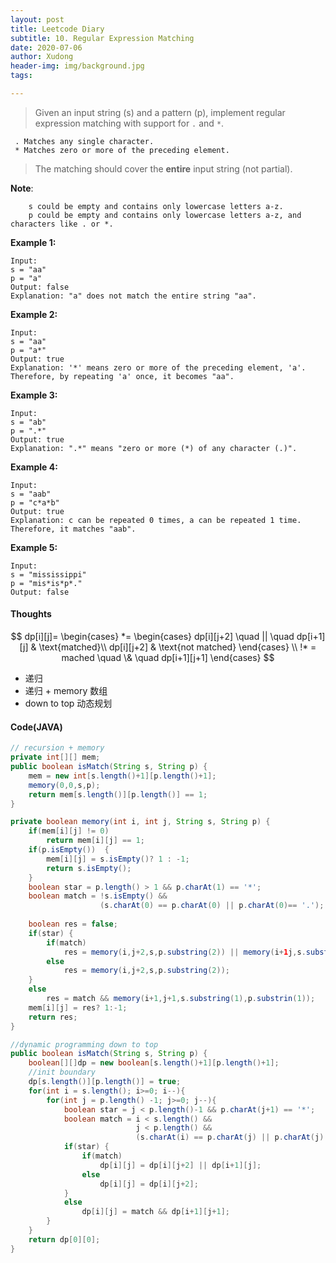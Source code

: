 ```yaml
---
layout: post
title: Leetcode Diary
subtitle: 10. Regular Expression Matching
date: 2020-07-06
author: Xudong
header-img: img/background.jpg
tags: 

---
```


>Given an input string (s) and a pattern (p), implement regular expression matching with support for `.` and `*`.

```
 . Matches any single character.
 * Matches zero or more of the preceding element.
```

> The matching should cover the **entire** input string (not partial).

**Note**:
```
    s could be empty and contains only lowercase letters a-z.
    p could be empty and contains only lowercase letters a-z, and characters like . or *.
```

**Example 1:**

```
Input:
s = "aa"
p = "a"
Output: false
Explanation: "a" does not match the entire string "aa".
```

**Example 2:**

```
Input:
s = "aa"
p = "a*"
Output: true
Explanation: '*' means zero or more of the preceding element, 'a'. Therefore, by repeating 'a' once, it becomes "aa".
```

**Example 3:**

```
Input:
s = "ab"
p = ".*"
Output: true
Explanation: ".*" means "zero or more (*) of any character (.)".
```

**Example 4:**

```
Input:
s = "aab"
p = "c*a*b"
Output: true
Explanation: c can be repeated 0 times, a can be repeated 1 time. Therefore, it matches "aab".
```

**Example 5:**

```
Input:
s = "mississippi"
p = "mis*is*p*."
Output: false
```


#### Thoughts

$$
dp[i][j]=
\begin{cases}
*=
\begin{cases}
dp[i][j+2] \quad || \quad dp[i+1][j] & \text{matched}\\
dp[i][j+2] & \text{not matched}   
\end{cases}
\\
!* = mached \quad \& \quad dp[i+1][j+1]
\end{cases}
$$


- 递归
- 递归 + memory 数组
- down to top 动态规划 


#### Code(JAVA)

```java
// recursion + memory
private int[][] mem;
public boolean isMatch(String s, String p) {
    mem = new int[s.length()+1][p.length()+1];
    memory(0,0,s,p);
    return mem[s.length()][p.length()] == 1;
}

private boolean memory(int i, int j, String s, String p) {
    if(mem[i][j] != 0)
        return mem[i][j] == 1;
    if(p.isEmpty())  {
        mem[i][j] = s.isEmpty()? 1 : -1;
        return s.isEmpty();
    }
    boolean star = p.length() > 1 && p.charAt(1) == '*';
    boolean match = !s.isEmpty() && 
                    (s.charAt(0) == p.charAt(0) || p.charAt(0)== '.');
    
    boolean res = false;
    if(star) {
        if(match)
            res = memory(i,j+2,s,p.substring(2)) || memory(i+1j,s.substring(1),p);
        else
            res = memory(i,j+2,s,p.substring(2));
    } 
    else
        res = match && memory(i+1,j+1,s.substring(1),p.substrin(1));
    mem[i][j] = res? 1:-1;
    return res;
}
```

```java
//dynamic programming down to top
public boolean isMatch(String s, String p) {
    boolean[][]dp = new boolean[s.length()+1][p.length()+1];
    //init boundary
    dp[s.length()][p.length()] = true;
    for(int i = s.length(); i>=0; i--){
        for(int j = p.length() -1; j>=0; j--){
            boolean star = j < p.length()-1 && p.charAt(j+1) == '*';
            boolean match = i < s.length() && 
                            j < p.length() && 
                            (s.charAt(i) == p.charAt(j) || p.charAt(j) == '.');
            if(star) {
                if(match)
                    dp[i][j] = dp[i][j+2] || dp[i+1][j];
                else
                    dp[i][j] = dp[i][j+2];
            }
            else
                dp[i][j] = match && dp[i+1][j+1];
        }
    }
    return dp[0][0];
}
```


<script type="text/javascript" src="https://xudongliuharold.github.io/js/latex-math.js?config=default"></script>
